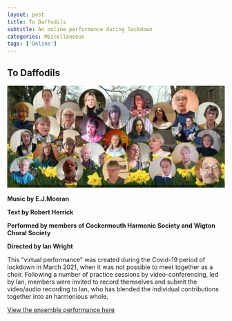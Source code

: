 ```yaml
---
layout: post
title: To Daffodils
subtitle: An online performance during lockdown
categories: Miscellaneous
tags: ['Online']
---
```

## To Daffodils

![Daffodils screenshot](/assets/images/misc/daffodils.png)

__Music by E.J.Moeran__

__Text by Robert Herrick__

__Performed by members of Cockermouth Harmonic Society and Wigton Choral Society__

__Directed by Ian Wright__

This "virtual performance" was created during the Covid-19 period of lockdown in March 2021, when it was not possible to meet together as a choir.    Following a number of practice sessions by video-conferencing, led by Ian, members were invited to record themselves and submit the video/audio recording to Ian, who has blended the individual contributions together into an harmonious whole.

[View the ensemble performance here](https://www.youtube.com/watch?v=ejt23veqR6c)


